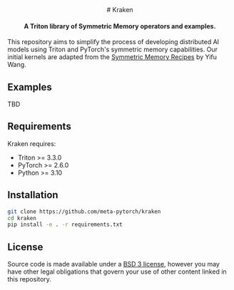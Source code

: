 <div align="center">
# Kraken

#### A Triton library of Symmetric Memory operators and examples.

</div>

This repository aims to simplify the process of developing distributed AI models using Triton and PyTorch's symmetric memory capabilities. Our initial kernels are adapted from the [Symmetric Memory Recipes](https://github.com/yifuwang/symm-mem-recipes) by Yifu Wang.

## Examples
TBD

## Requirements
Kraken requires:
* Triton >= 3.3.0
* PyTorch >= 2.6.0
* Python >= 3.10

## Installation
```bash
git clone https://github.com/meta-pytorch/kraken
cd kraken
pip install -e . -r requirements.txt
```

## License
Source code is made available under a [BSD 3 license](./LICENSE), however you may have other legal obligations that govern your use of other content linked in this repository.
